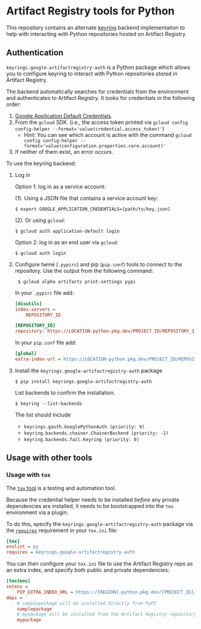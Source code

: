 # Artifact Registry tools for Python
This repository contains an alternate [keyring](https://pypi.python.org/pypi/keyring) backend implementation to help with interacting with Python repositories hosted on Artifact Registry.

## Authentication
`keyrings.google-artifactregistry-auth` is a Python package which allows you to configure keyring to interact with Python repositories stored in Artifact Registry.

The backend automatically searches for credentials from the environment and authenticates to Artifact Registry. It looks for credentials in the following order:

1. [Google Application Default Credentials](https://developers.google.com/accounts/docs/application-default-credentials).
2. From the `gcloud` SDK. (i.e., the access token printed via `gcloud config config-helper --format='value(credential.access_token)'`)
    * Hint: You can see which account is active with the command `gcloud config config-helper --format='value(configuration.properties.core.account)'`
3. If neither of them exist, an error occurs.

To use the keyring backend:

1. Log in

    Option 1: log in as a service account:

    (1). Using a JSON file that contains a service account key:

    ```
    $ export GOOGLE_APPLICATION_CREDENTIALS=[path/to/key.json]
    ```

    (2). Or using `gcloud`:

    ```
    $ gcloud auth application-default login
    ```

    Option 2: log in as an end user via `gcloud`:

    ```
    $ gcloud auth login
    ```

2. Configure twine (`.pypirc`) and pip (`pip.conf`) tools to connect to the repository. Use the output from the following command:

        $ gcloud alpha artifacts print-settings pypi

    In your `.pypirc` file add:

    ```ini
    [disutils]
    index-servers =
        REPOSITORY_ID

    [REPOSITORY_ID]
    repository: https://LOCATION-python.pkg.dev/PROJECT_ID/REPOSITORY_ID/
    ```

    In your `pip.conf` file add:

    ```ini
    [global]
    extra-index-url = https://LOCATION-python.pkg.dev/PROJECT_ID/REPOSITORY_ID/simple/
    ```
3. Install the `keyrings.google-artifactregistry-auth` package

    ```
    $ pip install keyrings.google-artifactregistry-auth
    ```

    List backends to confirm the installation.

    ```
    $ keyring --list-backends
    ```

    The list should include

    * `keyrings.gauth.GooglePythonAuth (priority: 9)`
    * `keyring.backends.chainer.ChainerBackend (priority: -1)`
    * `keyring.backends.fail.Keyring (priority: 0)`

## Usage with other tools

### Usage with `tox`

The [`tox` tool](https://pypi.org/project/tox/) is a testing and automation tool.

Because the credential helper needs to be installed _before_ any private
dependencies are installed, it needs to be bootstrapped into the `tox`
environment via a plugin.

To do this, specify the `keyrings.google-artifactregistry-auth` package via the
[`requires`](https://tox.readthedocs.io/en/latest/config.html#conf-requires)
requirement in your `tox.ini` file:

```ini
[tox]
envlist = py
requires = keyrings.google-artifactregistry-auth
```

You can then configure your `tox.ini` file to use the Artifact Registry repo as
an extra index, and specify both public and private dependencies:

```ini
[testenv]
setenv =
    PIP_EXTRA_INDEX_URL = https://[REGION]-python.pkg.dev/[PROJECT_ID]/[REPOSITORY]/simple
deps =
    # samplepackage will be installed directly from PyPI
    samplepackage
    # mypackage will be installed from the Artifact Registry repository
    mypackage
```
